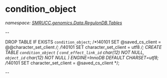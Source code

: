 ﻿# condition_object
_namespace: [SMRUCC.genomics.Data.RegulonDB.Tables](./index.md)_

--
 
 DROP TABLE IF EXISTS `condition_object`;
 /*!40101 SET @saved_cs_client = @@character_set_client */;
 /*!40101 SET character_set_client = utf8 */;
 CREATE TABLE `condition_object` (
 `cond_effect_link_id` char(12) NOT NULL,
 `object_id` char(12) NOT NULL
 ) ENGINE=InnoDB DEFAULT CHARSET=utf8;
 /*!40101 SET character_set_client = @saved_cs_client */;
 
 --




